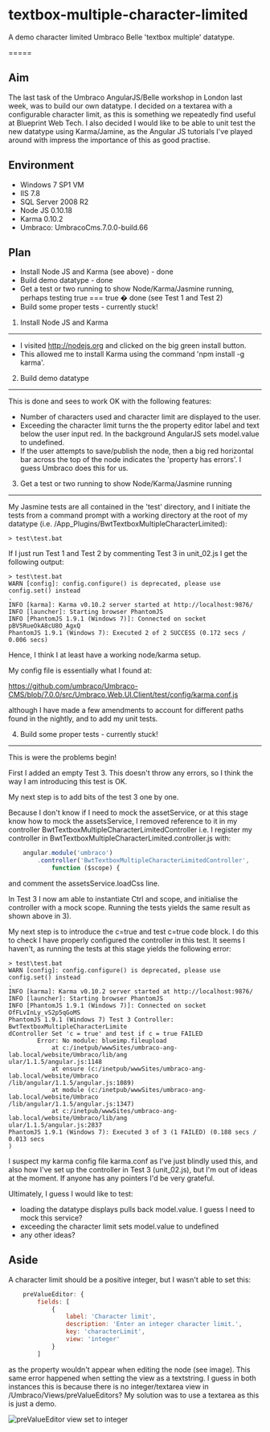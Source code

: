 textbox-multiple-character-limited
==================================

A demo character limited Umbraco Belle 'textbox multiple' datatype.



=====


Aim
----------------------------------
The last task of the Umbraco AngularJS/Belle workshop in London last week, was to build our own datatype. I decided on a textarea with a configurable character limit, as this is something we repeatedly find useful at Blueprint Web Tech. I also decided I would like to be able to unit test the new datatype using Karma/Jamine, as the Angular JS tutorials I've played around with impress the importance of this as good practise.



Environment
----------------------------------
- Windows 7 SP1 VM
- IIS 7.8
- SQL Server 2008 R2
- Node JS 0.10.18
- Karma 0.10.2
- Umbraco: UmbracoCms.7.0.0-build.66

 

Plan
----------------------------------

- Install Node JS and Karma (see above) - done
- Build demo datatype - done
- Get a test or two running to show Node/Karma/Jasmine running, perhaps testing true === true � done (see Test 1 and Test 2)
- Build some proper tests - currently stuck! 



1. Install Node JS and Karma
----------------------------------

- I visited http://nodejs.org and clicked on the big green install button. 
- This allowed me to install Karma using the command 'npm install -g karma'.



2. Build demo datatype
----------------------------------

This is done and sees to work OK with the following features:

- Number of characters used and character limit are displayed to the user.
- Exceeding the character limit turns the the property editor label and text below the user input red. In the background AngularJS sets model.value to undefined.
- If the user attempts to save/publish the node, then a big red horizontal bar across the top of the node indicates the 'property has errors'. I guess Umbraco does this for us.



3. Get a test or two running to show Node/Karma/Jasmine running
----------------------------------

My Jasmine tests are all contained in the 'test' directory, and I initiate the tests from a command prompt with a working directory at the root of my datatype (i.e. /App_Plugins/BwtTextboxMultipleCharacterLimited):

	> test\test.bat

If I just run Test 1 and Test 2 by commenting Test 3 in unit_02.js I get the following output:

	> test\test.bat
	WARN [config]: config.configure() is deprecated, please use config.set() instead
	.
	INFO [karma]: Karma v0.10.2 server started at http://localhost:9876/
	INFO [launcher]: Starting browser PhantomJS
	INFO [PhantomJS 1.9.1 (Windows 7)]: Connected on socket pBV5RueOkA8cU8O_AgxQ
	PhantomJS 1.9.1 (Windows 7): Executed 2 of 2 SUCCESS (0.172 secs / 0.006 secs)

Hence, I think I at least have a working node/karma setup.

My config file is essentially what I found at:

https://github.com/umbraco/Umbraco-CMS/blob/7.0.0/src/Umbraco.Web.UI.Client/test/config/karma.conf.js

although I have made a few amendments to account for different paths found in the nightly, and to add my unit tests.



4. Build some proper tests - currently stuck!
----------------------------------

This is were the problems begin!

First I added an empty Test 3. This doesn't throw any errors, so I think the way I am introducing this test is OK.

My next step is to add bits of the test 3 one by one.

Because I don't know if I need to mock the assetService, or at this stage know how to mock the assetsService, I removed reference to it in my controller BwtTextboxMultipleCharacterLimitedController i.e. I register my controller in BwtTextboxMultipleCharacterLimited.controller.js with:
```javascript
	angular.module('umbraco')
		.controller('BwtTextboxMultipleCharacterLimitedController',
			function ($scope) {
```        
and comment the assetsService.loadCss line.

In Test 3 I now am able to instantiate Ctrl and scope, and initialise the controller with a mock scope. Running the tests yields the same result as shown above in 3).

My next step is to introduce the c=true and test c=true code block. I do this to check I have properly configured the controller in this test. It seems I haven't, as running the tests at this stage yields the following error:




	> test\test.bat
	WARN [config]: config.configure() is deprecated, please use config.set() instead
	.
	INFO [karma]: Karma v0.10.2 server started at http://localhost:9876/
	INFO [launcher]: Starting browser PhantomJS
	INFO [PhantomJS 1.9.1 (Windows 7)]: Connected on socket OfFLvInLy_vS2p5qGoMS
	PhantomJS 1.9.1 (Windows 7) Test 3 Controller: BwtTextboxMultipleCharacterLimite
	dController Set 'c = true' and test if c = true FAILED
			Error: No module: blueimp.fileupload
				at c:/inetpub/wwwSites/umbraco-ang-lab.local/website/Umbraco/lib/ang
	ular/1.1.5/angular.js:1148
				at ensure (c:/inetpub/wwwSites/umbraco-ang-lab.local/website/Umbraco
	/lib/angular/1.1.5/angular.js:1089)
				at module (c:/inetpub/wwwSites/umbraco-ang-lab.local/website/Umbraco
	/lib/angular/1.1.5/angular.js:1347)
				at c:/inetpub/wwwSites/umbraco-ang-lab.local/website/Umbraco/lib/ang
	ular/1.1.5/angular.js:2837
	PhantomJS 1.9.1 (Windows 7): Executed 3 of 3 (1 FAILED) (0.188 secs / 0.013 secs
	)


I suspect my karma config file karma.conf as I've just blindly used this, and also how I've set up the controller in Test 3 (unit_02.js), but I'm out of ideas at the moment. If anyone has any pointers I'd be very grateful.

Ultimately, I guess I would like to test:

- loading the datatype displays pulls back model.value. I guess I need to mock this service?
- exceeding the character limit sets model.value to undefined
- any other ideas?



Aside
----------------------------------

A character limit should be a positive integer, but I wasn't able to set this:
```javascript
	preValueEditor: {
		fields: [
			{
				label: 'Character limit',
				description: 'Enter an integer character limit.',
				key: 'characterLimit',
				view: 'integer'
			}
		]
```
as the property wouldn't appear when editing the node (see image). This same error happened when setting the view as a textstring. I guess in both instances this is because there is no integer/textarea view in /Umbraco/Views/preValueEditors? My solution was to use a textarea as this is just a demo.

![preValueEditor view set to integer](http://www.snerpton.net/images-external/git/textbox-multiple-character-limited/Screen%20Shot%202013-09-10%20at%2008.51.23.png)
